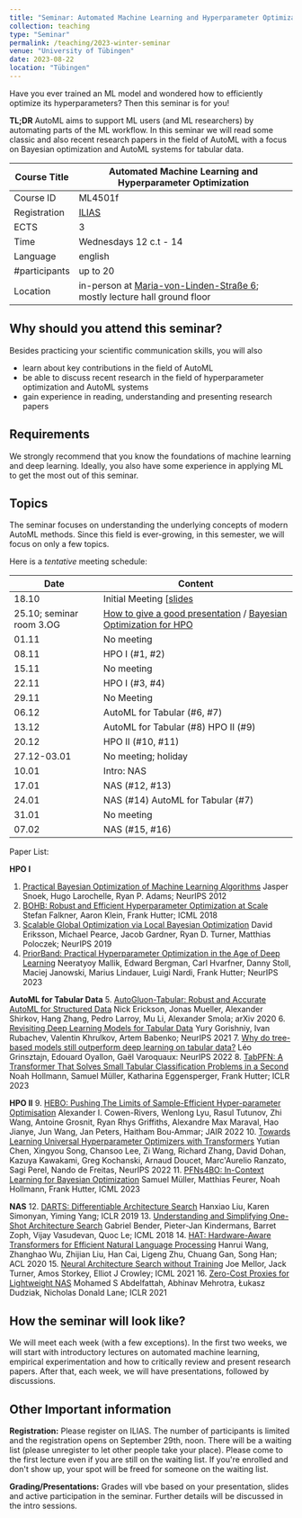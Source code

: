 ```yaml
---
title: "Seminar: Automated Machine Learning and Hyperparameter Optimization"
collection: teaching
type: "Seminar"
permalink: /teaching/2023-winter-seminar
venue: "University of Tübingen"
date: 2023-08-22
location: "Tübingen"
---
```


Have you ever trained an ML model and wondered how to efficiently optimize its hyperparameters? Then this seminar is for you!

**TL;DR** AutoML aims to support ML users (and ML researchers) by automating parts of the ML workflow. In this seminar we will read some classic and also recent research papers in the field of AutoML with a focus on Bayesian optimization and AutoML systems for tabular data. 

| Course Title | Automated Machine Learning and Hyperparameter Optimization                                                                                                                                                                                |
|--------------|-------------------------------------------------------------------------------------------------------------------------------------------------------------------------------------------------------------------------------------------|
| Course ID    | ML4501f                                                                                                                                                                                                                                   |
| Registration | [ILIAS](https://ovidius.uni-tuebingen.de/ilias3/goto.php?target=crs_4330955&client_id=pr02)                                                                                                                                               |
| ECTS         | 3                                                                                                                                                                                                                                         |
| Time         | Wednesdays 12 c.t - 14                                                                                                                                                                  |
| Language     | english                                                                                                                                                                                                                                   |
| #participants | up to 20                                                                                                                                                                                                                                  |
| Location     | in-person at [Maria-von-Linden-Straße 6](https://uni-tuebingen.de/einrichtungen/personalvertretungen-beratung-beauftragte/lageplaene/karte-c-sand-aussenbereiche-innenstadt/maria-von-linden-strasse-6/); mostly lecture hall ground floor |

Why should you attend this seminar?
---
Besides practicing your scientific communication skills, you will also 
  * learn about key contributions in the field of AutoML
  * be able to discuss recent research in the field of hyperparameter optimization and AutoML systems
  * gain experience in reading, understanding and presenting research papers 

Requirements
---
We strongly recommend that you know the foundations of machine learning and deep learning. Ideally, you also have some experience in applying ML to get the most out of this seminar.

Topics
---
The seminar focuses on understanding the underlying concepts of modern AutoML methods. Since this field is ever-growing, in this semester, we will focus on only a few topics. 

Here is a *tentative* meeting schedule: 

| Date                  | Content                                                                                                                                                                                                                                 |
|-----------------------|-----------------------------------------------------------------------------------------------------------------------------------------------------------------------------------------------------------------------------------------|
| 18.10                 | Initial Meeting [[slides](https://keggensperger.github.io/files/2023_AutoMLSeminar_Intro.pdf)                                                                                                                                           |
| 25.10; seminar room 3.OG | [How to give a good presentation](https://keggensperger.github.io/files/2023_AutoMLSeminar_GoodPresentations.pdf) / [Bayesian Optimization for HPO](https://keggensperger.github.io/files/2023_AutoMLSeminar_Bayesian_Optimization.pdf) |
| 01.11                 | No meeting                                                                                                                                                                                                                              |
| 08.11                 | HPO I (#1, #2)                                                                                                                                                                                                                          |
| 15.11                 | No meeting                                                                                                                                                                                                                              |
| 22.11                 | HPO I (#3, #4)                                                                                                                                                                                                                          |
| 29.11                 | No Meeting                                                                                                                                                                                                                              |
| 06.12                 | AutoML for Tabular (#6, #7)                                                                                                                                                                                                             |
| 13.12                 | AutoML for Tabular (#8) HPO II (#9)                                                                                                                                                                                                     |
| 20.12                 | HPO II (#10, #11)                                                                                                                                                                                                                       |
| 27.12-03.01           | No meeting; holiday                                                                                                                                                                                                                     |
| 10.01                 | Intro: NAS                                                                                                                                                                                                                              |
| 17.01                 | NAS (#12, #13)                                                                                                                                                                                                                          |
| 24.01                 | NAS (#14) AutoML for Tabular (#7)                                                                                                                                                                                                       |
| 31.01                 | No meeting                                                                                                                                                                                                                              |
| 07.02                 | NAS (#15, #16)                                                                                                                                                                                                                          |


Paper List:

**HPO I**
1. [Practical Bayesian Optimization of Machine Learning Algorithms](https://papers.nips.cc/paper_files/paper/2012/file/05311655a15b75fab86956663e1819cd-Paper.pdf)
Jasper Snoek, Hugo Larochelle, Ryan P. Adams; NeurIPS 2012
2. [BOHB: Robust and Efficient Hyperparameter Optimization at Scale](https://proceedings.mlr.press/v80/falkner18a.html)
Stefan Falkner, Aaron Klein, Frank Hutter; ICML 2018
3. [Scalable Global Optimization via Local Bayesian Optimization](https://proceedings.neurips.cc/paper/2019/hash/6c990b7aca7bc7058f5e98ea909e924b-Abstract.html)
David Eriksson, Michael Pearce, Jacob Gardner, Ryan D. Turner, Matthias Poloczek; NeurIPS 2019
4. [PriorBand: Practical Hyperparameter Optimization in the Age of Deep Learning](https://arxiv.org/abs/2306.12370)
Neeratyoy Mallik, Edward Bergman, Carl Hvarfner, Danny Stoll, Maciej Janowski, Marius Lindauer, Luigi Nardi, Frank Hutter; NeurIPS 2023

**AutoML for Tabular Data**
5. [AutoGluon-Tabular: Robust and Accurate AutoML for Structured Data](https://arxiv.org/abs/2003.06505)
Nick Erickson, Jonas Mueller, Alexander Shirkov, Hang Zhang, Pedro Larroy, Mu Li, Alexander Smola; arXiv 2020 
6. [Revisiting Deep Learning Models for Tabular Data](https://proceedings.neurips.cc/paper/2021/hash/9d86d83f925f2149e9edb0ac3b49229c-Abstract.html)
Yury Gorishniy, Ivan Rubachev, Valentin Khrulkov, Artem Babenko; NeurIPS 2021
7. [Why do tree-based models still outperform deep learning on tabular data?](https://proceedings.neurips.cc/paper_files/paper/2022/file/0378c7692da36807bdec87ab043cdadc-Supplemental-Datasets_and_Benchmarks.pdf)
Léo Grinsztajn, Edouard Oyallon, Gaël Varoquaux: NeurIPS 2022
8. [TabPFN: A Transformer That Solves Small Tabular Classification Problems in a Second](https://openreview.net/forum?id=cp5PvcI6w8_)
Noah Hollmann, Samuel Müller, Katharina Eggensperger, Frank Hutter; ICLR 2023


**HPO II**
9.  [HEBO: Pushing The Limits of Sample-Efficient Hyper-parameter Optimisation](https://dl.acm.org/doi/abs/10.1613/jair.1.13643)
Alexander I. Cowen-Rivers, Wenlong Lyu, Rasul Tutunov, Zhi Wang, Antoine Grosnit, Ryan Rhys Griffiths, Alexandre Max Maraval, Hao Jianye, Jun Wang, Jan Peters, Haitham Bou-Ammar; JAIR 2022
10. [Towards Learning Universal Hyperparameter Optimizers with Transformers](https://proceedings.neurips.cc/paper_files/paper/2022/hash/cf6501108fced72ee5c47e2151c4e153-Abstract-Conference.html)
Yutian Chen, Xingyou Song, Chansoo Lee, Zi Wang, Richard Zhang, David Dohan, Kazuya Kawakami, Greg Kochanski, Arnaud Doucet, Marc'Aurelio Ranzato, Sagi Perel, Nando de Freitas, NeurIPS 2022
11. [PFNs4BO: In-Context Learning for Bayesian Optimization](https://proceedings.mlr.press/v202/muller23a.html)
Samuel Müller, Matthias Feurer, Noah Hollmann, Frank Hutter, ICML 2023

**NAS**
12. [DARTS: Differentiable Architecture Search](https://openreview.net/forum?id=S1eYHoC5FX)
Hanxiao Liu, Karen Simonyan, Yiming Yang; ICLR 2019
13. [Understanding and Simplifying One-Shot Architecture Search](https://proceedings.mlr.press/v80/bender18a.html)
Gabriel Bender, Pieter-Jan Kindermans, Barret Zoph, Vijay Vasudevan, Quoc Le; ICML 2018
14. [HAT: Hardware-Aware Transformers for Efficient Natural Language Processing](https://arxiv.org/abs/2005.14187)
Hanrui Wang, Zhanghao Wu, Zhijian Liu, Han Cai, Ligeng Zhu, Chuang Gan, Song Han; ACL 2020
15. [Neural Architecture Search without Training](http://proceedings.mlr.press/v139/mellor21a.html)
Joe Mellor, Jack Turner, Amos Storkey, Elliot J Crowley; ICML 2021
16. [Zero-Cost Proxies for Lightweight NAS](https://openreview.net/forum?id=0cmMMy8J5q)
Mohamed S Abdelfattah, Abhinav Mehrotra, Łukasz Dudziak, Nicholas Donald Lane; ICLR 2021

How the seminar will look like?
---

We will meet each week (with a few exceptions). In the first two weeks, we will start with introductory lectures on automated machine learning, empirical experimentation and how to critically review and present research papers. After that, each week, we will have presentations, followed by discussions.

Other Important information
---

**Registration:** Please register on ILIAS. The number of participants is limited and the registration opens on September 29th, noon. 
There will be a waiting list (please unregister to let other people take your place). 
Please come to the first lecture even if you are still on the waiting list. If you're enrolled and don't show up, your spot will be freed for someone on the waiting list.

**Grading/Presentations:** Grades will vbe based on your presentation, slides and active participation in the seminar. Further details will be discussed in the intro sessions.


 

